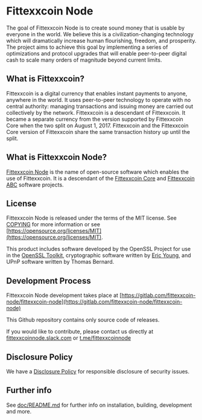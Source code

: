 Fittexxcoin Node
=================

The goal of Fittexxcoin Node is to create sound money that is usable by everyone
in the world. We believe this is a civilization-changing technology which will
dramatically increase human flourishing, freedom, and prosperity. The project
aims to achieve this goal by implementing a series of optimizations and
protocol upgrades that will enable peer-to-peer digital cash to scale many
orders of magnitude beyond current limits.

What is Fittexxcoin?
---------------------

Fittexxcoin is a digital currency that enables instant payments to anyone,
anywhere in the world. It uses peer-to-peer technology to operate with no
central authority: managing transactions and issuing money are carried out
collectively by the network. Fittexxcoin is a descendant of Fittexxcoin. It became
a separate currency from the version supported by Fittexxcoin Core when the two
split on August 1, 2017. Fittexxcoin and the Fittexxcoin Core version of Fittexxcoin
share the same transaction history up until the split.

What is Fittexxcoin Node?
--------------------------

[Fittexxcoin Node](https://www.fittexxcoinnode.org) is the name of open-source
software which enables the use of Fittexxcoin. It is a descendant of the
[Fittexxcoin Core](https://fittexxcoincore.org) and [Fittexxcoin ABC](https://www.fittexxcoinabc.org)
software projects.

License
-------

Fittexxcoin Node is released under the terms of the MIT license. See
[COPYING](COPYING) for more information or see
[https://opensource.org/licenses/MIT](https://opensource.org/licenses/MIT).

This product includes software developed by the OpenSSL Project for use in the
[OpenSSL Toolkit](https://www.openssl.org/), cryptographic software written by
[Eric Young](mailto:eay@cryptsoft.com), and UPnP software written by Thomas
Bernard.

Development Process
-------------------

Fittexxcoin Node development takes place at [https://gitlab.com/fittexxcoin-node/fittexxcoin-node](https://gitlab.com/fittexxcoin-node/fittexxcoin-node)

This Github repository contains only source code of releases.

If you would like to contribute, please contact us directly at
[fittexxcoinnode.slack.com](https://fittexxcoinnode.slack.com) or [t.me/fittexxcoinnode](https://t.me/fittexxcoinnode)

Disclosure Policy
-----------------

We have a [Disclosure Policy](DISCLOSURE_POLICY.md) for responsible disclosure
of security issues.

Further info
------------

See [doc/README.md](doc/README.md) for further info on installation, building,
development and more.
